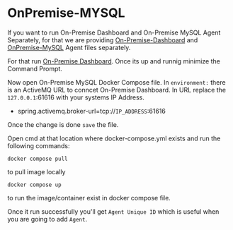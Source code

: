 # OnPremise-MYSQL

If you want to run On-Premise Dashboard and On-Premise MySQL Agent Separately, for that we are providing [On-Premise-Dashboard](https://github.com/devatengit/Devaten-OnPremise-Dashboard) and [OnPremise-MySQL](https://github.com/devatengit/OnPremise-MYSQL) Agent files separately.

For that run [On-Premise Dashboard](https://github.com/devatengit/Devaten-OnPremise-Dashboard). Once its up and runnig minimize the Command Prompt. 

Now open On-Premise MySQL Docker Compose file. In ```environment:``` there is an ActiveMQ URL to conncet On-Premise Dashboard. In URL replace the ```127.0.0.1```:61616 with your systems IP Address. 

- spring.activemq.broker-url=tcp://```IP_ADDRESS```:61616

Once the change is done ```save``` the file. 

Open cmd at that location where docker-compose.yml exists and run the following commands:
```
docker compose pull
```
to pull image locally
```
docker compose up
```
to run the image/container exist in docker compose file.

Once it run successfully you'll get ``` Agent Unique ID ``` which is useful when you are going to add ```Agent```.

